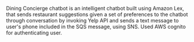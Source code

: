 Dining Concierge chatbot is an intelligent chatbot built using Amazon Lex, that sends restaurant
suggestions given a set of preferences to the chatbot through conversation by invoking Yelp API and sends a text message to user's phone included in the SQS message, using SNS. Used AWS cognito for authenticating user.
